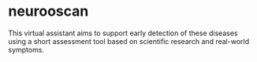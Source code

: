 # neurooscan
This virtual assistant aims to support early detection of these diseases using a short assessment tool based on scientific research and real-world symptoms.
